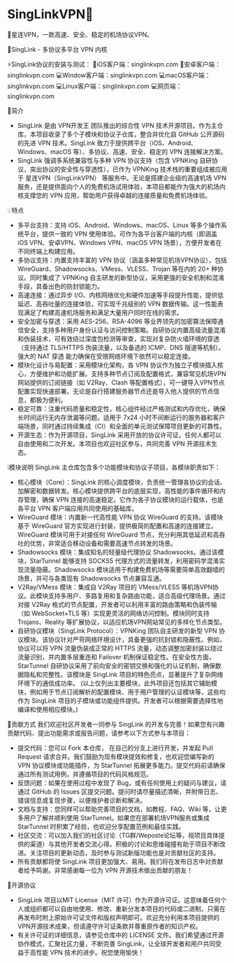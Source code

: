 # SingLinkVPN🚀
🚀星连VPN，一款高速、安全、稳定的机场协议VPN。

🚀SingLink - 多协议多平台 VPN 内核

⚡️SingLink协议的安装与测试：
🍎iOS客户端：singlinkvpn.com
📱安卓客户端：singlinkvpn.com
💻Window客户端：singlinkvpn.com
💻macOS客户端：singlinkvpn.com
💻Linux客户端：singlinkvpn.com
💻网页端：singlinkvpn.com

📒简介
- SingLink 是由 VPN开发王 团队推出的综合性 VPN 技术开源项目。作为主仓库，本项目收录了多个子模块和协议子仓库，整合并优化自 GitHub 公开源码的先进 VPN 技术。SingLink 致力于提供跨平台（iOS、Android、Windows、macOS 等）、多协议、高速、安全、稳定的 VPN 连接解决方案。
- SingLink 强调多系统兼容性与多种 VPN 协议支持（包含 VPNKing 自研协议，突出协议的安全性与穿透性），已作为 VPNKing 技术栈的重要组成被应用于 星连VPN（SingLinkVPN） 等服务中。无论是搭建企业级的高速机场 VPN 服务，还是提供面向个人的免费机场试用体验，本项目都能作为强大的机场内核支撑您的 VPN 应用，帮助用户获得卓越的连接质量和免费机场体验。

💡特点
- 多平台支持：支持 iOS、Android、Windows、macOS、Linux 等多个操作系统平台，提供一致的 VPN 使用体验。可作为各平台客户端的内核（即涵盖 iOS VPN、安卓VPN、Windows VPN、macOS VPN 场景），方便开发者在不同终端上构建应用。
- 多协议支持：内置支持丰富的 VPN 协议（涵盖多种常见机场VPN协议），包括 WireGuard、Shadowsocks、VMess、VLESS、Trojan 等在内的 20+ 种协议。同时集成了 VPNKing 自主研发的新型协议，采用更强的安全机制和混淆手段，具备出色的防封锁能力。
- 高速连接：通过异步 I/O、内核网络优化和硬件加速等手段提升性能，提供低延迟、高吞吐量的连接体验，可实现千兆级别的 VPN 数据传输。这一性能表现满足了构建高速机场服务和满足大量用户同时在线的需求。
- 安全加密与穿透：采用 AES-256、RSA-4096 等业界领先的加密算法保障通信安全，支持多种用户身份认证与访问控制策略。自研协议内置高级流量混淆和伪装技术，可有效绕过深度包检测等审查，实现对复杂防火墙环境的穿透（支持通过 TLS/HTTPS 伪装流量，以及备选的 ICMP、DNS 隧道等机制）。强大的 NAT 穿透 能力确保在受限网络环境下依然可以稳定连接。
- 模块化设计与易配置：采用模块化架构，各 VPN 协议作为独立子模块插入核心，方便维护和功能扩展。支持多种节点订阅及配置格式，兼容常见机场VPN网站提供的订阅链接（如 V2Ray、Clash 等配置格式），可一键导入VPN节点配置实现快速部署。无论是自行搭建服务器节点还是导入他人提供的节点信息，都极为便利。
- 稳定可靠：注重代码质量和稳定性，核心组件经过严格测试和内存优化，确保长时间运行无内存泄漏等问题。适用于 7x24 小时不间断运行的服务器和客户端场景，同时通过持续集成（CI）和全面的单元测试保障项目更新的可靠性。
- 开源生态：作为开源项目，SingLink 采用开放的协议许可证，任何人都可以自由使用和二次开发。本项目也欢迎社区参与，共同完善 VPN 开源技术生态。

❕模块说明
SingLink 主仓库包含多个功能模块和协议子项目，各模块职责如下：
- 核心模块（Core）：SingLink 的核心调度模块，负责统一管理各协议的会话、加解密和数据转发。核心模块提供跨平台的底层实现，高性能的事件循环和内存管理，确保 VPN 连接的高速稳定。它作为各子协议模块的运行载体，也是各平台 VPN 客户端应用共同使用的基础库。
- WireGuard 模块：内置新一代高性能 VPN 协议 WireGuard 的支持。该模块基于 WireGuard 官方实现进行封装，提供极简的配置和高速的连接建立。WireGuard 模块可用于对接任何 WireGuard 节点，充分利用其低延迟和高吞吐的优势，非常适合移动设备和需要高速节点转发的场景。
- Shadowsocks 模块：集成知名的轻量级代理协议 Shadowsocks。通过该模块，StarTunnel 能够支持 SOCKS5 代理方式的流量转发，利用密码学混淆实现流量隐蔽。Shadowsocks 模块适用于构建免费机场等需要简单高效翻墙的场景，并可与各类现有 Shadowsocks 节点兼容互通。
- V2Ray/VMess 模块：集成自 V2Ray 项目的 VMess/VLESS 等机场VPN协议。此模块支持多用户、多路复用和复杂路由功能，适合高级代理场景。通过对接 V2Ray 格式的节点配置，开发者可以利用丰富的路由策略和伪装传输（如 WebSocket+TLS 等）实现更灵活的网络访问控制。模块同时支持 Trojans、Reality 等扩展协议，以适应机场VPN网站常见的多样化节点类型。
- 自研协议模块（SingLink Protocol）：VPNKing 团队自主研发的新型 VPN 协议模块。该协议针对严苛网络环境设计，具备更强的抗封锁和隐蔽性。例如，协议可以将 VPN 流量伪装成正常的 HTTPS 流量，动态调整加密封装以绕过流量识别，并内置多层重连和 Failover 机制保证稳定性。在安全性方面，StarTunnel 自研协议采用了前向安全的密钥交换和强化的认证机制，确保数据隐私和完整性。该模块是 SingLink 项目的特色亮点，显著提升了复杂网络环境下的通信成功率。
(以上仅列出主要模块，此外项目还包括其它辅助模块，例如用于节点订阅解析的配置模块、用于用户管理的认证模块等，这些均作为 SingLink 项目的子模块或功能组件提供。开发者可以根据需要选择性地编译和使用相应模块。)

🌟贡献方式
我们欢迎社区开发者一同参与 SingLink 的开发与完善！如果您有兴趣贡献代码、提出功能需求或报告问题，请参考以下方式参与本项目：
- 提交代码：您可以 Fork 本仓库， 在自己的分支上进行开发，并发起 Pull Request 请求合并。我们鼓励为现有模块提效和修复，也欢迎您编写新的 VPN 协议模块或功能插件，为 StarTunnel 拓展更多能力。提交代码前请确保通过所有测试用例，并遵循项目的代码风格规范。
- 反馈问题：如果在使用过程中发现了 Bug，或有任何使用上的疑问与建议，请通过 GitHub 的 Issues 区提交问题。提问时请尽量描述清晰，并附带日志、错误信息或复现步骤，以便维护者诊断和解决。
- 文档与支持：您同样可以帮助完善项目的文档，如教程、FAQ、Wiki 等，让更多用户了解并顺利使用 StarTunnel。如果您在部署机场VPN服务或集成 StarTunnel 时积累了经验，也欢迎分享配置范例和最佳实践。
- 社区交流：可以加入我们的社区讨论（TG群/Weposte论坛等，视项目具体提供的渠道）与其他开发者交流心得。积极的讨论和思维碰撞有助于项目不断改进。关注项目的更新动态，及时参与测试新版功能也是对贡献社区的支持。
- 所有贡献都将使 SingLink 项目更加强大、易用。我们将在发布日志中对贡献者给予鸣谢。非常感谢每一位为 VPN 开源技术做出贡献的朋友！

🔧开源协议
- SingLink 项目以MIT License（MIT 许可）作为开源许可证。这意味着任何个人或组织都可以自由地使用、修改、重新分发本项目的代码或二进制，只需在再发布时附上原始许可证文件和版权声明即可。欢迎充分利用本项目提供的VPN开源技术成果，但请遵守许可证条款并尊重原作者的知识产权。
- 有关许可证的详细信息，请参见仓库中的 LICENSE 文件。我们希望通过开源协作模式，汇聚社区力量，不断完善 SingLink，让全球开发者和用户共同受益于高性能 VPN 技术的进步。祝您使用愉快！

